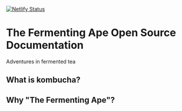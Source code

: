 [![Netlify Status](https://api.netlify.com/api/v1/badges/812cb284-495e-4028-8f79-6752cbb4c109/deploy-status)](https://app.netlify.com/sites/hopeful-yalow-24cec5/deploys)

# The Fermenting Ape Open Source Documentation

Adventures in fermented tea

## What is kombucha?

## Why "The Fermenting Ape"?
